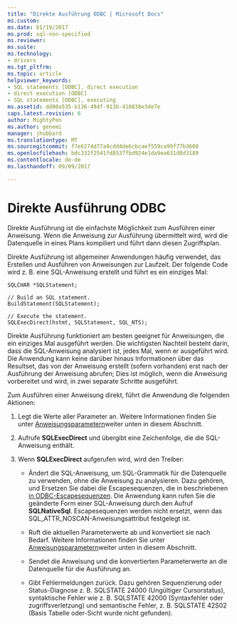 ```yaml
---
title: "Direkte Ausführung ODBC | Microsoft Docs"
ms.custom: 
ms.date: 01/19/2017
ms.prod: sql-non-specified
ms.reviewer: 
ms.suite: 
ms.technology:
- drivers
ms.tgt_pltfrm: 
ms.topic: article
helpviewer_keywords:
- SQL statements [ODBC], direct execution
- direct execution [ODBC]
- SQL statements [ODBC], executing
ms.assetid: dd00a535-b136-494f-913b-410838e3de7e
caps.latest.revision: 6
author: MightyPen
ms.author: genemi
manager: jhubbard
ms.translationtype: MT
ms.sourcegitcommit: f7e6274d77a9cdd4de6cbcaef559ca99f77b3608
ms.openlocfilehash: bdc332f2541fd8537fbd924e1da9ea631d8d3189
ms.contentlocale: de-de
ms.lasthandoff: 09/09/2017

---
```

# <a name="direct-execution-odbc"></a>Direkte Ausführung ODBC
Direkte Ausführung ist die einfachste Möglichkeit zum Ausführen einer Anweisung. Wenn die Anweisung zur Ausführung übermittelt wird, wird die Datenquelle in eines Plans kompiliert und führt dann diesen Zugriffsplan.  
  
 Direkte Ausführung ist allgemeiner Anwendungen häufig verwendet, das Erstellen und Ausführen von Anweisungen zur Laufzeit. Der folgende Code wird z. B. eine SQL-Anweisung erstellt und führt es ein einziges Mal:  
  
```  
SQLCHAR *SQLStatement;  
  
// Build an SQL statement.  
BuildStatement(SQLStatement);  
  
// Execute the statement.  
SQLExecDirect(hstmt, SQLStatement, SQL_NTS);  
```  
  
 Direkte Ausführung funktioniert am besten geeignet für Anweisungen, die ein einziges Mal ausgeführt werden. Die wichtigsten Nachteil besteht darin, dass die SQL-Anweisung analysiert ist, jedes Mal, wenn er ausgeführt wird. Die Anwendung kann keine darüber hinaus Informationen über das Resultset, das von der Anweisung erstellt (sofern vorhanden) erst nach der Ausführung der Anweisung abrufen; Dies ist möglich, wenn die Anweisung vorbereitet und wird, in zwei separate Schritte ausgeführt.  
  
 Zum Ausführen einer Anweisung direkt, führt die Anwendung die folgenden Aktionen:  
  
1.  Legt die Werte aller Parameter an. Weitere Informationen finden Sie unter [Anweisungsparametern](../../../odbc/reference/develop-app/statement-parameters.md)weiter unten in diesem Abschnitt.  
  
2.  Aufrufe **SQLExecDirect** und übergibt eine Zeichenfolge, die die SQL-Anweisung enthält.  
  
3.  Wenn **SQLExecDirect** aufgerufen wird, wird den Treiber:  
  
    -   Ändert die SQL-Anweisung, um SQL-Grammatik für die Datenquelle zu verwenden, ohne die Anweisung zu analysieren. Dazu gehören, und Ersetzen Sie dabei die Escapesequenzen, die in beschriebenen [in ODBC-Escapesequenzen](../../../odbc/reference/develop-app/escape-sequences-in-odbc.md). Die Anwendung kann rufen Sie die geänderte Form einer SQL-Anweisung durch den Aufruf **SQLNativeSql**. Escapesequenzen werden nicht ersetzt, wenn das SQL_ATTR_NOSCAN-Anweisungsattribut festgelegt ist.  
  
    -   Ruft die aktuellen Parameterwerte ab und konvertiert sie nach Bedarf. Weitere Informationen finden Sie unter [Anweisungsparametern](../../../odbc/reference/develop-app/statement-parameters.md)weiter unten in diesem Abschnitt.  
  
    -   Sendet die Anweisung und die konvertierten Parameterwerte an die Datenquelle für die Ausführung an.  
  
    -   Gibt Fehlermeldungen zurück. Dazu gehören Sequenzierung oder Status-Diagnose z. B. SQLSTATE 24000 (Ungültiger Cursorstatus), syntaktische Fehler wie z. B. SQLSTATE 42000 (Syntaxfehler oder zugriffsverletzung) und semantische Fehler, z. B. SQLSTATE 42S02 (Basis Tabelle oder-Sicht wurde nicht gefunden).
